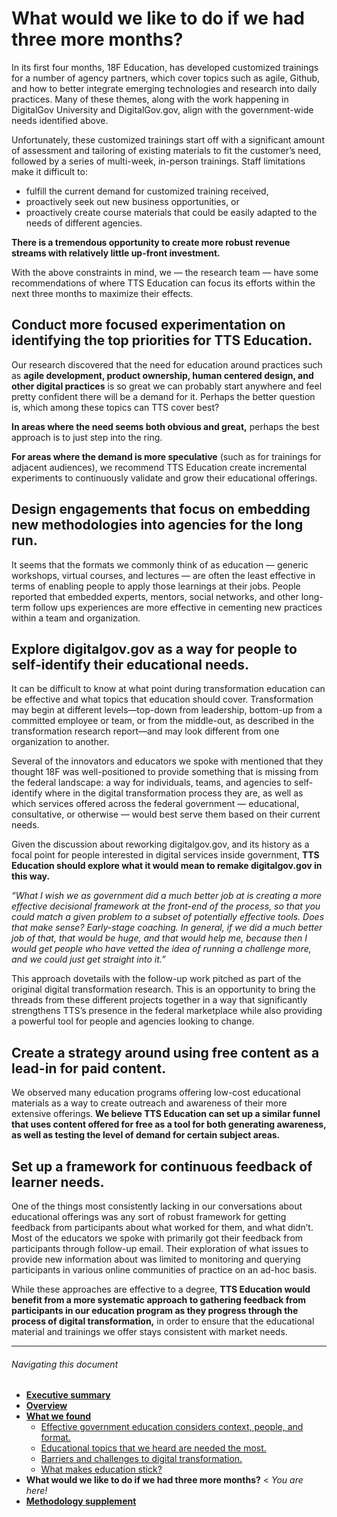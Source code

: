 # What would we like to do if we had three more months?

In its first four months, 18F Education, has developed customized trainings for a number of agency partners, which cover topics such as agile, Github, and how to better integrate emerging technologies and research into daily practices. Many of these themes, along with the work happening in DigitalGov University and DigitalGov.gov, align with the government-wide needs identified above. 

Unfortunately, these customized trainings start off with a significant amount of assessment and tailoring of existing materials to fit the customer’s need, followed by a series of multi-week, in-person trainings. Staff limitations make it difficult to: 

- fulfill the current demand for customized training received, 
- proactively seek out new business opportunities, or 
- proactively create course materials that could be easily adapted to the needs of different agencies. 

**There is a tremendous opportunity to create more robust revenue streams with relatively little up-front investment.**

With the above constraints in mind, we — the research team — have some recommendations of where TTS Education can focus its efforts within the next three months to maximize their effects. 

## Conduct more focused experimentation on identifying the top priorities for TTS Education. 

Our research discovered that the need for education around practices such as **agile development, product ownership, human centered design, and other digital practices** is so great we can probably start anywhere and feel pretty confident there will be a demand for it. Perhaps the better question is, which among these topics can TTS cover best? 

**In areas where the need seems both obvious and great,** perhaps the best approach is to just step into the ring. 

**For areas where the demand is more speculative** (such as for trainings for adjacent audiences), we recommend TTS Education create incremental experiments to continuously validate and grow their educational offerings.

## Design engagements that focus on embedding new methodologies into agencies for the long run.

It seems that the formats we commonly think of as education — generic workshops, virtual courses, and lectures — are often the least effective in terms of enabling people to apply those learnings at their jobs. People reported that embedded experts, mentors, social networks, and other long-term follow ups experiences are more effective in cementing new practices within a team and organization. 

## Explore digitalgov.gov as a way for people to self-identify their educational needs. 

It can be difficult to know at what point during transformation education can be effective and what topics that education should cover. Transformation may begin at different levels—top-down from leadership, bottom-up from a committed employee or team, or from the middle-out, as described in the transformation research report—and may look different from one organization to another. 

Several of the innovators and educators we spoke with mentioned that they thought 18F was well-positioned to provide something that is missing from the federal landscape: a way for individuals, teams, and agencies to self-identify where in the digital transformation process they are, as well as which services offered across the federal government — educational, consultative, or otherwise — would best serve them based on their current needs.

Given the discussion about reworking digitalgov.gov, and its history as a focal point for people interested in digital services inside government, **TTS Education should explore what it would mean to remake digitalgov.gov in this way.**

_“What I wish we as government did a much better job at is creating a more effective decisional framework at the front-end of the process, so that you could match a given problem to a subset of potentially effective tools. Does that make sense? Early-stage coaching. In general, if we did a much better job of that, that would be huge, and that would help me, because then I would get people who have vetted the idea of running a challenge more, and we could just get straight into it.”_

This approach dovetails with the follow-up work pitched as part of the original digital transformation research. This is an opportunity to bring the threads from these different projects together in a way that significantly strengthens TTS’s presence in the federal marketplace while also providing a powerful tool for people and agencies looking to change.

## Create a strategy around using free content as a lead-in for paid content. 

We observed many education programs offering low-cost educational materials as a way to create outreach and awareness of their more extensive offerings. **We believe TTS Education can set up a similar funnel that uses content offered for free as a tool for both generating awareness, as well as testing the level of demand for certain subject areas.**

## Set up a framework for continuous feedback of learner needs. 

One of the things most consistently lacking in our conversations about educational offerings was any sort of robust framework for getting feedback from participants about what worked for them, and what didn’t. Most of the educators we spoke with primarily got their feedback from participants through follow-up email. Their exploration of what issues to provide new information about was limited to monitoring and querying participants in various online communities of practice on an ad-hoc basis.

While these approaches are effective to a degree, **TTS Education would benefit from a more systematic approach to gathering feedback from participants in our education program as they progress through the process of digital transformation,** in order to ensure that the educational material and trainings we offer stays consistent with market needs.

* * *

###### Navigating this document

- **[Executive summary](https://github.com/18F/18f-education-discovery/blob/master/executive_summary.md)** 
- **[Overview](https://github.com/18F/18f-education-discovery/blob/master/overview.md)**
- **[What we found](https://github.com/18F/18f-education-discovery/blob/master/what_we_found.md)**
  - [Effective government education considers context, people, and format.](https://github.com/18F/18f-education-discovery/blob/master/context_people_format.md) 
  - [Educational topics that we heard are needed the most.](https://github.com/18F/18f-education-discovery/blob/master/topics.md) 
  - [Barriers and challenges to digital transformation.](https://github.com/18F/18f-education-discovery/blob/master/barriers_challenges.md) 
  - [What makes education stick?](https://github.com/18F/18f-education-discovery/blob/master/education_sticks.md) 
- **What would we like to do if we had three more months?** < _You are here!_
- **[Methodology supplement](https://github.com/18F/18f-education-discovery/blob/master/methodology.md)**


